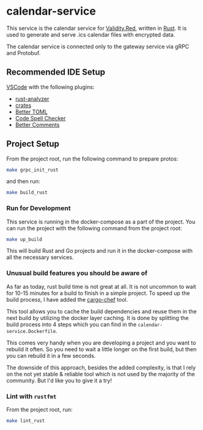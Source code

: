 # calendar-service

This service is the calendar service for [Validity.Red](https://validity.red), written in [Rust](https://www.rust-lang.org/).
It is used to generate and serve .ics calendar files with encrypted data.

The calendar service is connected only to the gateway service via gRPC and Protobuf.

## Recommended IDE Setup

[VSCode](https://code.visualstudio.com/) with the following plugins:

- [rust-analyzer](https://marketplace.visualstudio.com/items?itemName=rust-lang.rust-analyzer)
- [crates](https://marketplace.visualstudio.com/items?itemName=serayuzgur.crates)
- [Better TOML](https://marketplace.visualstudio.com/items?itemName=bungcip.better-toml)
- [Code Spell Checker](https://marketplace.visualstudio.com/items?itemName=streetsidesoftware.code-spell-checker)
- [Better Comments](https://marketplace.visualstudio.com/items?itemName=aaron-bond.better-comments)

## Project Setup

From the project root, run the following command to prepare protos:

```sh
make grpc_init_rust
```

and then run:

```sh
make build_rust
```

### Run for Development

This service is running in the docker-compose as a part of the project.
You can run the project with the following command from the project root:

```sh
make up_build
```

This will build Rust and Go projects and run it in the docker-compose with all the necessary services.

### Unusual build features you should be aware of

As far as today, rust build time is not great at all.
It is not uncommon to wait for 10-15 minutes for a build to finish in a simple project.
To speed up the build process, I have added the [cargo-chef](https://github.com/LukeMathWalker/cargo-chef) tool.

This tool allows you to cache the build dependencies and reuse them in the next build by utilizing the docker layer caching.
It is done by splitting the build process into 4 steps which you can find in the `calendar-service.Dockerfile`.

This comes very handy when you are developing a project and you want to rebuild it often. So you need to wait
a little longer on the first build, but then you can rebuild it in a few seconds.

The downside of this approach, besides the added complexity, is that I rely on the not yet stable & reliable
tool which is not used by the majority of the community. But I'd like you to give it a try!

### Lint with `rustfmt`

From the project root, run:

```sh
make lint_rust
```
